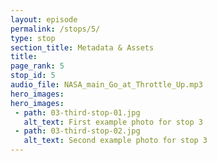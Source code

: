 ```yaml
---
layout: episode
permalink: /stops/5/
type: stop
section_title: Metadata & Assets
title: 
page_rank: 5
stop_id: 5
audio_file: NASA_main_Go_at_Throttle_Up.mp3
hero_images:
hero_images:
 - path: 03-third-stop-01.jpg
   alt_text: First example photo for stop 3
 - path: 03-third-stop-02.jpg
   alt_text: Second example photo for stop 3
---
```

